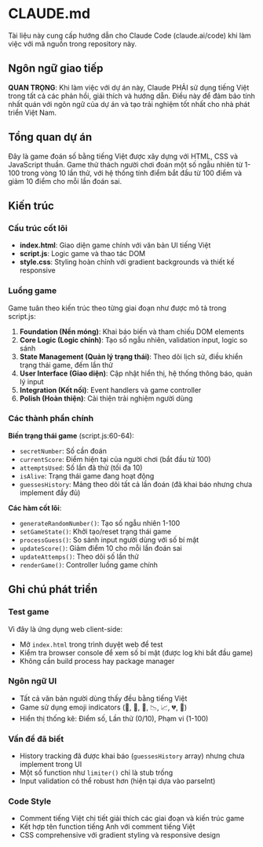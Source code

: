 # CLAUDE.md

Tài liệu này cung cấp hướng dẫn cho Claude Code (claude.ai/code) khi làm việc với mã nguồn trong repository này.

## Ngôn ngữ giao tiếp

**QUAN TRỌNG**: Khi làm việc với dự án này, Claude PHẢI sử dụng tiếng Việt trong tất cả các phản hồi, giải thích và hướng dẫn. Điều này để đảm bảo tính nhất quán với ngôn ngữ của dự án và tạo trải nghiệm tốt nhất cho nhà phát triển Việt Nam.

## Tổng quan dự án

Đây là game đoán số bằng tiếng Việt được xây dựng với HTML, CSS và JavaScript thuần. Game thử thách người chơi đoán một số ngẫu nhiên từ 1-100 trong vòng 10 lần thử, với hệ thống tính điểm bắt đầu từ 100 điểm và giảm 10 điểm cho mỗi lần đoán sai.

## Kiến trúc

### Cấu trúc cốt lõi

- **index.html**: Giao diện game chính với văn bản UI tiếng Việt
- **script.js**: Logic game và thao tác DOM
- **style.css**: Styling hoàn chỉnh với gradient backgrounds và thiết kế responsive

### Luồng game

Game tuân theo kiến trúc theo từng giai đoạn như được mô tả trong script.js:

1. **Foundation (Nền móng)**: Khai báo biến và tham chiếu DOM elements
2. **Core Logic (Logic chính)**: Tạo số ngẫu nhiên, validation input, logic so sánh
3. **State Management (Quản lý trạng thái)**: Theo dõi lịch sử, điều khiển trạng thái game, đếm lần thử
4. **User Interface (Giao diện)**: Cập nhật hiển thị, hệ thống thông báo, quản lý input
5. **Integration (Kết nối)**: Event handlers và game controller
6. **Polish (Hoàn thiện)**: Cải thiện trải nghiệm người dùng

### Các thành phần chính

**Biến trạng thái game** (script.js:60-64):

- `secretNumber`: Số cần đoán
- `currentScore`: Điểm hiện tại của người chơi (bắt đầu từ 100)
- `attemptsUsed`: Số lần đã thử (tối đa 10)
- `isAlive`: Trạng thái game đang hoạt động
- `guessesHistory`: Mảng theo dõi tất cả lần đoán (đã khai báo nhưng chưa implement đầy đủ)

**Các hàm cốt lõi**:

- `generateRandomNumber()`: Tạo số ngẫu nhiên 1-100
- `setGameState()`: Khởi tạo/reset trạng thái game
- `processGuess()`: So sánh input người dùng với số bí mật
- `updateScore()`: Giảm điểm 10 cho mỗi lần đoán sai
- `updateAttemps()`: Theo dõi số lần thử
- `renderGame()`: Controller luồng game chính

## Ghi chú phát triển

### Test game

Vì đây là ứng dụng web client-side:

- Mở `index.html` trong trình duyệt web để test
- Kiểm tra browser console để xem số bí mật (được log khi bắt đầu game)
- Không cần build process hay package manager

### Ngôn ngữ UI

- Tất cả văn bản người dùng thấy đều bằng tiếng Việt
- Game sử dụng emoji indicators (🎯, 🤔, 🎉, 📉, 📈, 💔, 📝)
- Hiển thị thống kê: Điểm số, Lần thử (0/10), Phạm vi (1-100)

### Vấn đề đã biết

- History tracking đã được khai báo (`guessesHistory` array) nhưng chưa implement trong UI
- Một số function như `limiter()` chỉ là stub trống
- Input validation có thể robust hơn (hiện tại dựa vào parseInt)

### Code Style

- Comment tiếng Việt chi tiết giải thích các giai đoạn và kiến trúc game
- Kết hợp tên function tiếng Anh với comment tiếng Việt
- CSS comprehensive với gradient styling và responsive design
